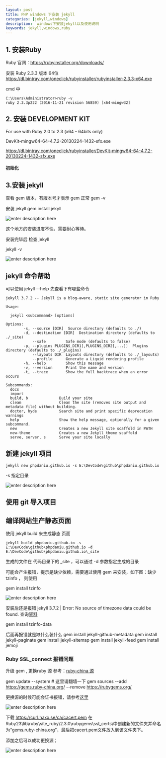```yaml
---
layout: post
title: PHP windows 下安装 jekyll
categories: [jekyll,windows]
description:  windows下安装jekyll以及使用说明
keywords: jekyll,windows,ruby
---
```



## 1. 安装Ruby


Ruby 官网：https://rubyinstaller.org/downloads/

安装 Ruby 2.3.3 版本 64位
https://dl.bintray.com/oneclick/rubyinstaller/rubyinstaller-2.3.3-x64.exe


cmd 中 

```
C:\Users\Administrator>ruby -v
ruby 2.3.3p222 (2016-11-21 revision 56859) [x64-mingw32]
```

## 2. 安装 DEVELOPMENT KIT

For use with Ruby 2.0 to 2.3 (x64 - 64bits only)

DevKit-mingw64-64-4.7.2-20130224-1432-sfx.exe

https://dl.bintray.com/oneclick/rubyinstaller/DevKit-mingw64-64-4.7.2-20130224-1432-sfx.exe

#### 初始化






## 3.安装 jekyll

查看 gem 版本，有版本号才表示 gem 正常
gem -v

安装 jekyll
gem install jekyll

![enter description here][1]

这个地方的安装进度不快，需要耐心等待。

安装完毕后 检查 jekyll

jekyll -v

![enter description here][2]

##  jekyll 命令帮助
可以使用 jekyll --help 先查看下有哪些命令

```
jekyll 3.7.2 -- Jekyll is a blog-aware, static site generator in Ruby

Usage:

  jekyll <subcommand> [options]

Options:
        -s, --source [DIR]  Source directory (defaults to ./)
        -d, --destination [DIR]  Destination directory (defaults to ./_site)
            --safe         Safe mode (defaults to false)
        -p, --plugins PLUGINS_DIR1[,PLUGINS_DIR2[,...]]  Plugins directory (defaults to ./_plugins)
            --layouts DIR  Layouts directory (defaults to ./_layouts)
            --profile      Generate a Liquid rendering profile
        -h, --help         Show this message
        -v, --version      Print the name and version
        -t, --trace        Show the full backtrace when an error occurs

Subcommands:
  docs
  import
  build, b              Build your site
  clean                 Clean the site (removes site output and metadata file) without building.
  doctor, hyde          Search site and print specific deprecation warnings
  help                  Show the help message, optionally for a given subcommand.
  new                   Creates a new Jekyll site scaffold in PATH
  new-theme             Creates a new Jekyll theme scaffold
  serve, server, s      Serve your site locally
```

## 新建 jekyll 项目
```
jekyll new phpdaniu.github.io -s E:\DevCode\github\phpdaniu.github.io
```
-s 指定目录

![enter description here][3]


## 使用 git 导入项目


## 编译网站生产静态页面

使用 jekyll build 来生成静态 页面
```
jekyll build phpdaniu.github.io -s E:\DevCode\github\phpdaniu.github.io -d E:\DevCode\github\phpdaniu.github.io\_site
```
生成的文件在 代码目录下的  \_site ，可以通过 -d 参数指定生成的目录

可能会产生报错，提示是缺少依赖，需要通过使用 gem 来安装，如下图：缺少 tzinfo ， 则使用

gem install tzinfo

![enter description here][4]

安装后还是报错 jekyll 3.7.2 | Error:  No source of timezone data could be found. 查询[资料][5]

gem install tzinfo-data

后面再报错就是缺什么装什么
gem install jekyll-github-metadata
gem install jekyll-paginate
gem install jekyll-sitemap
gem install jekyll-feed
gem install jemoji

  ### Ruby SSL_connect 报错问题
  
  升级 gem , 更换ruby 源
  参考：[ruby-china 源][6]
  
  gem update --system # 这里请翻墙一下
  gem sources --add https://gems.ruby-china.org/ --remove https://rubygems.org/

更换源的时候可能会证书报错，请参考[这里][7]

![enter description here][8]

下载 https://curl.haxx.se/ca/cacert.pem
在Ruby23\lib\ruby\site_ruby\2.3.0\rubygems\ssl_certs\中创建新的文件夹并命名为“gems.ruby-china.org”，最后把cacert.pem文件放入到该文件夹下。

添加之后可以成功更换源；

![enter description here][9]


  [1]: https://www.github.com/phpdaniu/images/raw/master/2018/2/4/1517504821854.jpg "1517504821854"
  [2]: https://www.github.com/phpdaniu/images/raw/master/2018/2/4/1517505622702.jpg "1517505622702"
  [3]: https://www.github.com/phpdaniu/images/raw/master/2018/2/4/1517506462083.jpg "1517506462083"
  [4]: https://www.github.com/phpdaniu/images/raw/master/2018/2/4/1517506794216.jpg "1517506794216"
  [5]: http://www.rubydoc.info/gems/tzinfo/frames
  [6]: http://gems.ruby-china.org/
  [7]: http://blog.csdn.net/ailurus_fulgens/article/details/54287621
  [8]: https://www.github.com/phpdaniu/images/raw/master/2018/2/4/1517753169195.jpg "1517753169195"
  [9]: https://www.github.com/phpdaniu/images/raw/master/2018/2/4/1517753370610.jpg "1517753370610"